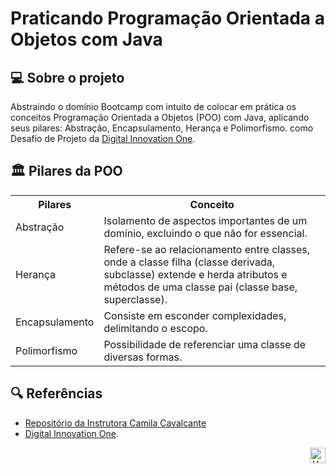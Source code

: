 # Praticando Programação Orientada a Objetos com Java

## 💻 Sobre o projeto
Abstraindo o domínio Bootcamp com intuito de colocar em prática os conceitos Programação Orientada a Objetos (POO) com Java, aplicando seus pilares: Abstração, Encapsulamento, Herança e Polimorfismo.
como Desafio de Projeto da [Digital Innovation One](https://www.dio.me/).

## 🏛 Pilares da POO 

<table>
  <tr>
    <th>Pilares</th>
    <th>Conceito</th>
  </tr>
  <tr>
    <td>Abstração</td>
    <td>Isolamento de aspectos importantes de um domínio, excluindo o que não for essencial.</td>
  </tr>
  <tr>
    <td>Herança</td>
    <td>Refere-se ao relacionamento entre classes, onde a classe filha (classe derivada, subclasse) extende e herda atributos e métodos de uma classe pai (classe base, superclasse).</td>
  </tr>
    <tr>
    <td>Encapsulamento</td>
    <td>Consiste em esconder complexidades, delimitando o escopo.</td>
  </tr>
  </tr>
    <tr>
    <td>Polimorfismo</td>
    <td>Possibilidade de referenciar uma classe de diversas formas.</td>
  </tr>
</table>

## 🔍 Referências

- [Repositório da Instrutora Camila Cavalcante](https://github.com/cami-la/desafio-poo-dio)
- [Digital Innovation One](https://www.dio.me/).

<div align="right">
  <a href="#top">
    <img alt="Up" height="25" src="https://raw.githubusercontent.com/FortAwesome/Font-Awesome/6.x/svgs/solid/angle-up.svg">
  </a>
</div>
